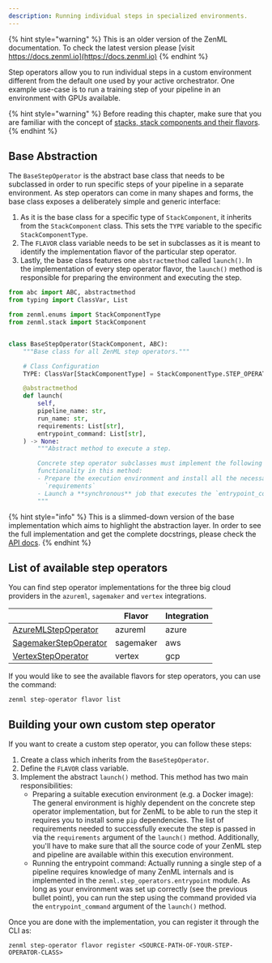 ```yaml
---
description: Running individual steps in specialized environments.
---
```


{% hint style="warning" %}
This is an older version of the ZenML documentation. To check the latest version please [visit https://docs.zenml.io](https://docs.zenml.io)
{% endhint %}


Step operators allow you to run individual steps in a custom environment
different from the default one used by your active orchestrator. One example
use-case is to run a training step of your pipeline in an environment with GPUs
available.

{% hint style="warning" %}
Before reading this chapter, make sure that you are familiar with the 
concept of [stacks, stack components and their flavors](../advanced-guide/stacks-components-flavors.md).  
{% endhint %}

## Base Abstraction

The `BaseStepOperator` is the abstract base class that needs to be subclassed 
in order to run specific steps of your pipeline in a separate environment. As 
step operators can come in many shapes and forms, the base class exposes a 
deliberately simple and generic interface:

1. As it is the base class for a specific type of `StackComponent`,
   it inherits from the `StackComponent` class. This sets the `TYPE`
   variable to the specific `StackComponentType`.
2. The `FLAVOR` class variable needs to be set in subclasses as it
   is meant to identify the implementation flavor of the particular
   step operator.
3. Lastly, the base class features one `abstractmethod` called `launch()`. In 
   the implementation of every step operator flavor, the `launch()` method is 
   responsible for preparing the environment and executing the step.

```python
from abc import ABC, abstractmethod
from typing import ClassVar, List

from zenml.enums import StackComponentType
from zenml.stack import StackComponent


class BaseStepOperator(StackComponent, ABC):
    """Base class for all ZenML step operators."""

    # Class Configuration
    TYPE: ClassVar[StackComponentType] = StackComponentType.STEP_OPERATOR

    @abstractmethod
    def launch(
        self,
        pipeline_name: str,
        run_name: str,
        requirements: List[str],
        entrypoint_command: List[str],
    ) -> None:
        """Abstract method to execute a step.

        Concrete step operator subclasses must implement the following
        functionality in this method:
        - Prepare the execution environment and install all the necessary
          `requirements`
        - Launch a **synchronous** job that executes the `entrypoint_command`
        """
```

{% hint style="info" %}
This is a slimmed-down version of the base implementation which aims to 
highlight the abstraction layer. In order to see the full implementation 
and get the complete docstrings, please check the [API docs](https://apidocs.zenml.io/0.7.3/api_docs/step_operators/#zenml.step_operators.base_step_operator.BaseStepOperator).
{% endhint %}

## List of available step operators

You can find step operator implementations for the three big cloud providers in 
the `azureml`, `sagemaker` and `vertex` integrations.

|                                                                                                                                                                     | Flavor    | Integration |
|---------------------------------------------------------------------------------------------------------------------------------------------------------------------|-----------|-------------|
| [AzureMLStepOperator](https://apidocs.zenml.io/latest/api_docs/integrations/#zenml.integrations.azure.step_operators.azureml_step_operator.AzureMLStepOperator)     | azureml   | azure       |
| [SagemakerStepOperator](https://apidocs.zenml.io/latest/api_docs/integrations/#zenml.integrations.aws.step_operators.sagemaker_step_operator.SagemakerStepOperator) | sagemaker | aws         |
| [VertexStepOperator](https://apidocs.zenml.io/latest/api_docs/integrations/#zenml.integrations.gcp.step_operators.vertex_step_operator.VertexStepOperator)          | vertex    | gcp         |

If you would like to see the available flavors for step operators, you can 
use the command:

```shell
zenml step-operator flavor list
```

## Building your own custom step operator

If you want to create a custom step operator, you can follow these steps:

1. Create a class which inherits from the `BaseStepOperator`.
2. Define the `FLAVOR` class variable.
3. Implement the abstract `launch()` method. This method has two main 
   responsibilities:
      * Preparing a suitable execution environment (e.g. a Docker image): The 
   general environment is highly dependent on the concrete step operator 
   implementation, but for ZenML to be able to run the step it requires you to 
   install some `pip` dependencies. The list of requirements needed to 
   successfully execute the step is passed in via the `requirements` argument of 
   the `launch()` method. Additionally, you'll have to make sure that all the 
   source code of your ZenML step and pipeline are available within this 
   execution environment.
      * Running the entrypoint command: Actually running a single step of a 
   pipeline requires knowledge of many ZenML internals and is implemented in 
   the `zenml.step_operators.entrypoint` module. As long as your environment 
   was set up correctly (see the previous bullet point), you can run the step 
   using the command provided via the `entrypoint_command` argument of the 
   `launch()` method.

Once you are done with the implementation, you can register it through the CLI 
as:

```shell
zenml step-operator flavor register <SOURCE-PATH-OF-YOUR-STEP-OPERATOR-CLASS>
```
